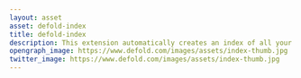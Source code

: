 ```yaml
---
layout: asset
asset: defold-index
title: defold-index
description: This extension automatically creates an index of all your custom resources before building a game using an editor script, and provides a module for easy access to that index.
opengraph_image: https://www.defold.com/images/assets/index-thumb.jpg
twitter_image: https://www.defold.com/images/assets/index-thumb.jpg
---
```

